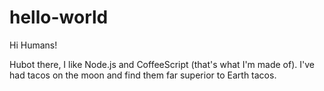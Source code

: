 # hello-world

Hi Humans!

Hubot there, I like Node.js and CoffeeScript (that's what I'm made of).
I've had tacos on the moon and find them far superior to Earth tacos.
